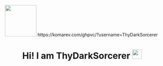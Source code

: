 <div id="header" align="center">
  <img src="https://media.giphy.com/media/M9gbBd9nbDrOTu1Mqx/giphy.gif" width="100"/>
https://komarev.com/ghpvc/?username=ThyDarkSorcerer
<img src="https://komarev.com/ghpvc/?username=your-github-username&style=flat-square&color=blue" alt=""/>
<h1>
  Hi! I am ThyDarkSorcerer
  <img src="https://media.giphy.com/media/hvRJCLFzcasrR4ia7z/giphy.gif" width="30px"/>
</h1>
  </div>
